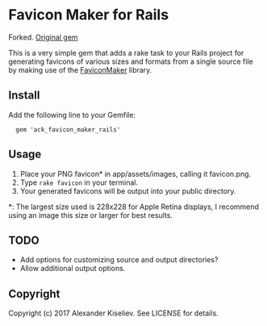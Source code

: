 # Favicon Maker for Rails

Forked. [Original gem](https://github.com/awmichel/favicon_maker_rails)

This is a very simple gem that adds a rake task to your Rails project for generating favicons of various sizes and formats from a single source file by making use of the [FaviconMaker](https://github.com/follmann/favicon_maker) library.

## Install

Add the following line to your Gemfile:
```
  gem 'ack_favicon_maker_rails'
```

## Usage

1. Place your PNG favicon* in app/assets/images, calling it favicon.png.
2. Type `rake favicon` in your terminal.
3. Your generated favicons will be output into your public directory.

*: The largest size used is 228x228 for Apple Retina displays, I recommend using an image this size or larger for best results.

## TODO

* Add options for customizing source and output directories?
* Allow additional output options.

## Copyright

Copyright (c) 2017 Alexander Kiseliev. See LICENSE for details.
